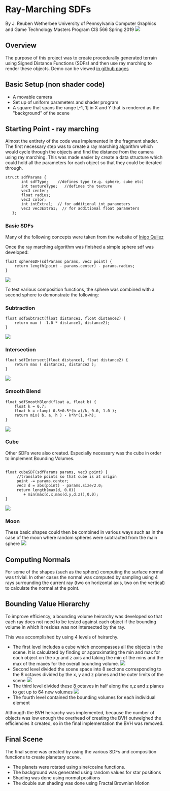 # Ray-Marching SDFs 

By J. Reuben Wetherbee
University of Pennsylvania
Computer Graphics and Game Technology Masters Program
CIS 566 Spring 2019
![](images/final_shot.png)
## Overview
The purpose of this project was to create procedurally generated terrain using Signed Distance Functions (SDFs)
and then use ray marching to render these objects. 
Demo can be viewed [in github pages](https://jrweth.github.io/hw02-raymarching-sdfs/)

## Basic Setup (non shader code)
- A movable camera 
- Set up of uniform parameters and shader program
- A square that spans the range [-1, 1] in X and Y that is rendered as the
"background" of the scene

## Starting Point - ray marching 
Almost the entirety of the code was implemented in the fragment shader.
The first necessary step was to create a ray marching algorithm which
would cycle through the objects and find the distance from the camera
using ray marching.  This was made easier by create a data structure
which could hold all the parameters for each object so that they could
be iterated through.
```
struct sdfParams {
       int sdfType;    //defines type (e.g. sphere, cube etc)
       int textureType;   //defines the texture
       vec3 center;
       float radius;
       vec3 color;
       int intExtra1;  // for additional int parameters
       vec3 vec3Extra1;  // for additional float parameters
   };
   ```
### Basic SDFs
Many of the following concepts were taken from the website of [Inigo Quilez](http://www.iquilezles.org/index.html)

Once the ray marching algorithm was finished a simple sphere sdf was developed:
```$xslt
float sphereSDF(sdfParams params, vec3 point) {
    return length(point - params.center) - params.radius;
}
```
![](images/shere.png)

To test various composition functions, the sphere was combined with a second sphere 
to demonstrate the following:
### Subtraction
```$xslt
float sdfSubtract(float distance1, float distance2) {
    return max ( -1.0 * distance1, distance2);
}
```
![](images/subtraction.png)

### Intersection
```$xslt
float sdfIntersect(float distance1, float distance2) {
    return max ( distance1, distance2 );
}
```
![](images/intersection.png)

### Smooth Blend
```$xslt
float sdfSmoothBlend(float a, float b) {
    float k = 0.7;
    float h = clamp( 0.5+0.5*(b-a)/k, 0.0, 1.0 );
    return mix( b, a, h ) - k*h*(1.0-h);
}
```
![](images/smooth_blend.png)

### Cube
Other SDFs were also created. Especially necessary was the cube
in order to implement Bounding Volumes.
```$xslt

float cubeSDF(sdfParams params, vec3 point) {
     //translate points so that cube is at origin
     point -= params.center;
     vec3 d = abs(point) - params.size/2.0;
     return length(max(d, 0.0))
        + min(max(d.x,max(d.y,d.z)),0.0);
}
```
![](images/cube.png)

### Moon
These basic shapes could then be combined in various ways such
as in the case of the moon where random spheres were subtracted
from the main sphere
![](images/moon.png)

## Computing Normals

For some of the shapes (such as the sphere) computing the surface normal was trivial.
In other cases the normal was computed by sampling using 4 rays surrounding
the current ray (two on horizontal axis, two on the vertical) to
calculate the normal at the point.

## Bounding Value Hierarchy
To improve efficiency, a bounding volume heirarchy was developed so that
each ray does not need to be tested against each object if the bounding
volume in which it resides was not intersected by the ray.  

This was accomplished by using 4 levels of heirarchy.
- The first level includes a cube which encompasses all the objects in 
the scene. It is calculated by finding or approximating the min 
and max for each object on the x,y and z axis  and taking the min of the mins 
and the max of the maxes for the overall bounding volume.
![](images/bvh1.png)
- Second level divided the scene space into 8 sections corresponding to
the 8 octaves divided by the x, y and z planes and the outer limits of the scene
![](images/bvh2.png)
- The third level divided these 8 octaves in half along the x,z and z planes 
to get up to 64 new volumes
![](images/bvh3.png)
- The fourth level contained the bounding volumes for each individual element

Althougth the BVH heirarchy was implemented, because the number of objects
was low enough the overhead of creating the BVH outweighed the 
efficiencies it created, so in the final implementation the BVH was removed.

## Final Scene
The final scene was created by using the various SDFs and composition functions
to create planetary scene.  
- The planets were rotated using sine/cosine functions.
- The background was generated using random values for star positions
- Shading was done using normal positions
- The double sun shading was done using Fractal Brownian Motion
